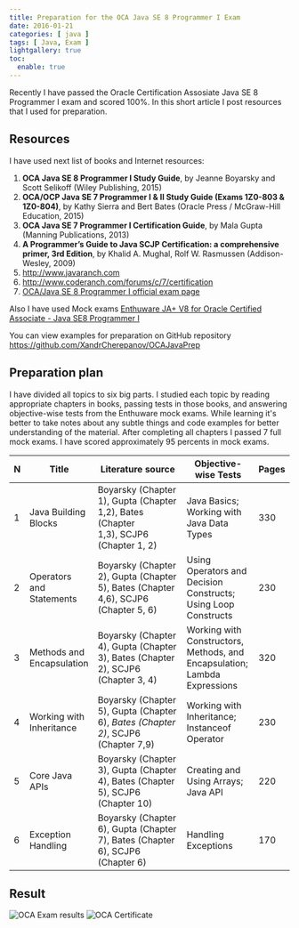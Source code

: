 ```yaml
---
title: Preparation for the OCA Java SE 8 Programmer I Exam
date: 2016-01-21
categories: [ java ]
tags: [ Java, Exam ]
lightgallery: true
toc:
  enable: true
---
```


Recently I have passed the Oracle Certification Assosiate Java SE 8 Programmer I exam and scored 100%. 
In this short article I post resources that I used for preparation.
<!--more-->

## Resources

I have used next list of books and Internet resources:

1. **OCA Java SE 8 Programmer I Study Guide**, by Jeanne Boyarsky and Scott Selikoff (Wiley Publishing, 2015)
2. **OCA/OCP Java SE 7 Programmer I & II Study Guide (Exams 1Z0-803 & 1Z0-804)**, 
   by Kathy Sierra and Bert Bates (Oracle Press / McGraw-Hill Education, 2015)
3. **OCA Java SE 7 Programmer I Certification Guide**, by Mala Gupta (Manning Publications, 2013)
4. **A Programmer’s Guide to Java SCJP Certification: a comprehensive primer, 3rd Edition**, 
   by Khalid A. Mughal, Rolf W. Rasmussen (Addison-Wesley, 2009)
5. <http://www.javaranch.com>
6. <http://www.coderanch.com/forums/c/7/certification>
7. [OCA/Java SE 8 Programmer I official exam page](http://education.oracle.com/pls/web_prod-plq-dad/db_pages.getpage?page_id=5001&get_params=p_exam_id:1Z0-808)

Also I have used Mock exams [Enthuware JA+ V8 for Oracle Certified Associate - Java SE8 Programmer I](http://enthuware.com/index.php/mock-exams/oracle-certified-associate/java-oca-certification-8)

You can view examples for preparation on GitHub repository <https://github.com/XandrCherepanov/OCAJavaPrep>

## Preparation plan

I have divided all topics to six big parts. I studied each topic by reading appropriate chapters in books, 
passing tests in those books, and answering objective-wise tests from the Enthuware mock exams. 
While learning it's better to take notes about any subtle things and code examples for better understanding 
of the material. After completing all chapters I passed 7 full mock exams. I have scored approximately 
95 percents in mock exams.

| N | Title | Literature source | Objective-wise Tests | Pages |
| --- | --- | --- | --- | --- |
| 1 | Java Building Blocks | Boyarsky (Chapter 1), Gupta (Chapter 1,2), Bates (Chapter 1,3), SCJP6 (Chapter 1, 2) | Java Basics; Working with Java Data Types | 330 |
| 2 | Operators and Statements | Boyarsky (Chapter 2), Gupta (Chapter 5), Bates (Chapter 4,6), SCJP6 (Chapter 5, 6) | Using Operators and Decision Constructs; Using Loop Constructs | 230 |
| 3 | Methods and Encapsulation | Boyarsky (Chapter 4), Gupta (Chapter 3), Bates (Chapter 2), SCJP6 (Chapter 3, 4) | Working with Constructors, Methods, and Encapsulation; Lambda Expressions | 320 |
| 4 | Working with Inheritance | Boyarsky (Chapter 5), Gupta (Chapter 6), *Bates (Chapter 2)*, SCJP6 (Chapter 7,9) | Working with Inheritance; Instanceof Operator | 230 |
| 5 | Core Java APIs | Boyarsky (Chapter 3), Gupta (Chapter 4), Bates (Chapter 5), SCJP6 (Chapter 10) | Creating and Using Arrays; Java API | 220 |
| 6 | Exception Handling | Boyarsky (Chapter 6), Gupta (Chapter 7), Bates (Chapter 6), SCJP6 (Chapter 6) | Handling Exceptions | 170 |

## Result

![OCA Exam results](posts/exam-results.png "OCA Exam results")
![OCA Certificate](posts/oca-java8.png "OCA Certificate")
